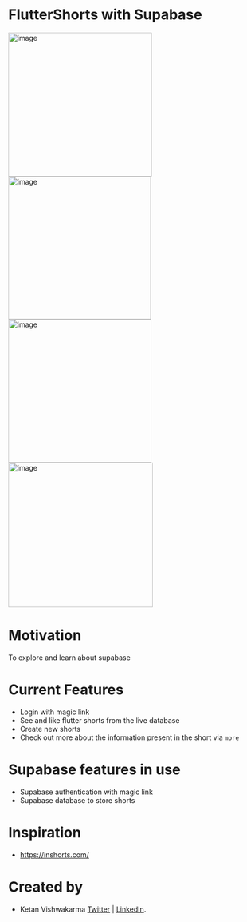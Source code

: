 # FlutterShorts with Supabase

<div>
<img width="288" alt="image" src="https://github.com/ketanvishwakarma/flutter_shorts/assets/42869168/9f4f1e23-6c91-4a66-8724-65afa4e025a5">
<img width="286" alt="image" src="https://github.com/ketanvishwakarma/flutter_shorts/assets/42869168/021d50b2-ab65-4d08-9ac9-f6552d2d50d0">
<img width="287" alt="image" src="https://github.com/ketanvishwakarma/flutter_shorts/assets/42869168/aaa936bc-9fba-4809-89db-286076e7873c">
<img width="290" alt="image" src="https://github.com/ketanvishwakarma/flutter_shorts/assets/42869168/a553b474-c928-4c08-974b-3f518f06a173">
</div>

# Motivation 
 To explore and learn about supabase

# Current Features
- Login with magic link
- See and like flutter shorts from the live database
- Create new shorts
- Check out more about the information present in the short via `more` 

# Supabase features in use
- Supabase authentication with magic link
- Supabase database to store shorts

# Inspiration
- https://inshorts.com/

# Created by
- Ketan Vishwakarma [Twitter](https://twitter.com/kdevigner) | [LinkedIn](https://www.linkedin.com/in/kdevigner).
